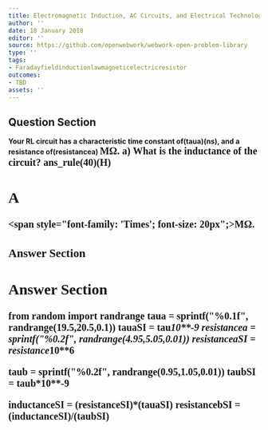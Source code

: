 ```yaml
---
title: Electromagnetic Induction, AC Circuits, and Electrical Technologies - RL Circuits
author: ''
date: 18 January 2018
editor: ''
source: https://github.com/openwebwork/webwork-open-problem-library
type: ''
tags:
- Faradayfieldinductionlawmagneticelectricresistor
outcomes:
- TBD
assets: ''
---
```


## Question Section 

<b>
Your RL circuit has a characteristic time constant of(taua)(ns), and a resistance of(resistancea) <span style="font-family: 'Times'; font-size: 20px";>M&Omega;<span>.
a) What is the inductance of the circuit?
ans_rule(40)(H)

## A
<span style="font-family: 'Times'; font-size: 20px";>M&Omega;<span>.
### Answer Section


## Answer Section

from random import randrange
taua = sprintf("%0.1f", randrange(19.5,20.5,0.1))
tauaSI = tau*10**-9
resistancea = sprintf("%0.2f", randrange(4.95,5.05,0.01))
resistanceaSI = resistance*10**6

taub = sprintf("%0.2f", randrange(0.95,1.05,0.01))
taubSI = taub*10**-9

inductanceSI = (resistanceSI)*(tauaSI)
resistancebSI = (inductanceSI)/(taubSI)